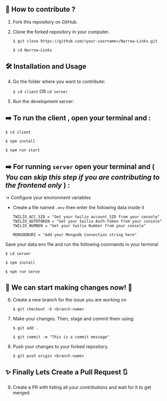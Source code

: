 ## 🚀 How to contribute ?

1. Fork this repository on GitHub.

2. Clone the forked repository in your computer.

    `$ git clone https://github.com/<your-username>/Narrow-Links.git`
    
    `$ cd Narrow-Links`

## 🛠️  Installation and Usage 

4. Go the folder where you want to contribute:

    `$ cd client` OR `cd server`

5. Run the development server:
     
  ## ➡️ To run the client , open your terminal and :
  
   `$ cd client`
   
   `$ npm install`
    
   `$ npm run start`

  ## ➡️ For running `server` open your terminal and ( *You can skip this step if you are contributing to the frontend only* ) :
  
  -> Configure your environment variables 
  
   - Create a file named `.env` then enter the following data inside it 
     
     ```env
     TWILIO_ACC_SID = "Get your twilio account SID from your console"
     TWILIO_AUTHTOKEN = "Get your twilio Auth-Token from your console"
     TWILIO_NUMBER = "Get your twilio Number from your console"

     MONGODBURI = "Add your Mongodb Connection string here"
     ```
    
   Save your data env file and run the following commands in your terminal
   
   `$ cd server`
   
   `$ npm install`
    
   `$ npm run serve`


## 🔁 We can start making changes now! 🥳

6. Create a new branch for the issue you are working on
    
    `$ git checkout -b <branch-name>`

7. Make your changes. Then, stage and commit them using:

    `$ git add .`
    
    `$ git commit -m "This is a commit message"`
    
7. Push your changes to your forked repository.

    `$ git push origin <branch-name>`
    
## ✨ Finally Lets Create a Pull Request 🔃

9. Create a PR with listing all your contributions and wait for it to get merged
